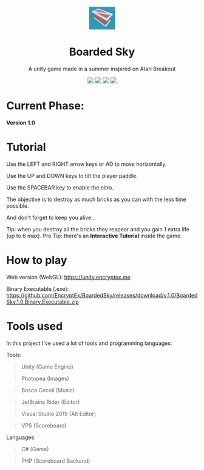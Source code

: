 <p align="center"><a href="#"><img src="./Arcade/Assets/Images/icon.png" alt="" height="60"/></a></p>
<h1 align="center">Boarded Sky</h1>
<p align="center">A unity game made in a summer inspired on Atari Breakout</p>
<p align="center">
	<img src="https://img.shields.io/github/v/release/EncryptEx/BoardedSky?include_prereleases"/>
	<img src="https://img.shields.io/github/repo-size/EncryptEx/BoardedSky"/>
	<img src="https://img.shields.io/github/last-commit/EncryptEx/BoardedSky"/>
  <img src="https://img.shields.io/github/downloads/EncryptEx/BoardedSky/total"/>
</p>

# Current Phase:
**Version 1.0**

# Tutorial
Use the LEFT and RIGHT arrow keys or AD to move horizontally. 

Use the UP and DOWN keys to tilt the player paddle. 

Use the SPACEBAR key to enable the nitro.

The objective is to destroy as much bricks as you can with the less time possible. 

And don't forget to keep you alive... 

Tip: when you destroy all the bricks they reapear and you gain 1 extra life (up to 6 max).
Pro Tip: there's an **Interactive Tutorial** inside the game.

# How to play
Web version (WebGL): https://unity.encryptex.me

Binary Executable (.exe): https://github.com/EncryptEx/BoardedSky/releases/download/v.1.0/BoardedSky.1.0.Binary.Executable.zip


# Tools used
In this project I've used a lot of tools and programming languages:

Tools:
> Unity (Game Engine)

> Photopea (Images)

> Bosca Cecoil (Music)

> JetBrains Rider (Editor)

> Visual Studio 2019 (Alt Editor)

> VPS (Scoreboard)


Languages:
> C# (Game)

> PHP (Scoreboard Backend)

